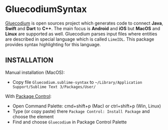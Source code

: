 # GluecodiumSyntax

[Gluecodium](https://github.com/heremaps/gluecodium) is open sources project which generates code to connect **Java**, **Swift** and **Dart** to **C++**. The main focus is **Android** and **iOS** but **MacOS** and **Linux** are supported as well. Gluecodium parses input files where entities are described in special language which is called `LimeIDL`. This package provides syntax highlighting for this language.

## INSTALLATION
Manual installation (MacOS):
- Copy file `Gluecodium.sublime-syntax` to `~/Library/Application Support/Sublime Text 3/Packages/User/`

With [Package Control](https://packagecontrol.io/docs/usage):
- Open Command Palette: cmd+shift+p (Mac) or ctrl+shift+p (Win, Linux)
- Type (or copy paste) there `Package Control: Install Package` and choose the element
- Find and choose `Gluecodium` in Package Control Palette